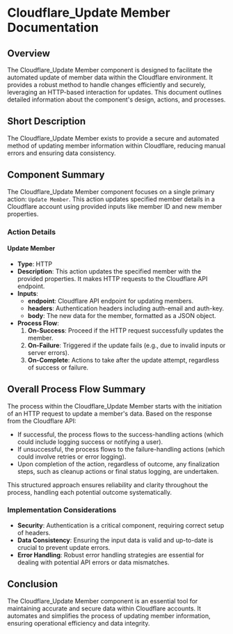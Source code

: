 # Cloudflare_Update Member Documentation

## Overview
The Cloudflare_Update Member component is designed to facilitate the automated update of member data within the Cloudflare environment. It provides a robust method to handle changes efficiently and securely, leveraging an HTTP-based interaction for updates. This document outlines detailed information about the component's design, actions, and processes.

## Short Description
The Cloudflare_Update Member exists to provide a secure and automated method of updating member information within Cloudflare, reducing manual errors and ensuring data consistency.

## Component Summary
The Cloudflare_Update Member component focuses on a single primary action: `Update Member`. This action updates specified member details in a Cloudflare account using provided inputs like member ID and new member properties.

### Action Details

#### Update Member
- **Type**: HTTP
- **Description**: This action updates the specified member with the provided properties. It makes HTTP requests to the Cloudflare API endpoint.
- **Inputs**:
  - **endpoint**: Cloudflare API endpoint for updating members.
  - **headers**: Authentication headers including auth-email and auth-key.
  - **body**: The new data for the member, formatted as a JSON object.
- **Process Flow**:
  1. **On-Success**: Proceed if the HTTP request successfully updates the member.
  2. **On-Failure**: Triggered if the update fails (e.g., due to invalid inputs or server errors).
  3. **On-Complete**: Actions to take after the update attempt, regardless of success or failure.

## Overall Process Flow Summary
The process within the Cloudflare_Update Member starts with the initiation of an HTTP request to update a member's data. Based on the response from the Cloudflare API:
- If successful, the process flows to the success-handling actions (which could include logging success or notifying a user).
- If unsuccessful, the process flows to the failure-handling actions (which could involve retries or error logging).
- Upon completion of the action, regardless of outcome, any finalization steps, such as cleanup actions or final status logging, are undertaken.

This structured approach ensures reliability and clarity throughout the process, handling each potential outcome systematically.

### Implementation Considerations
- **Security**: Authentication is a critical component, requiring correct setup of headers.
- **Data Consistency**: Ensuring the input data is valid and up-to-date is crucial to prevent update errors.
- **Error Handling**: Robust error handling strategies are essential for dealing with potential API errors or data mismatches.

## Conclusion
The Cloudflare_Update Member component is an essential tool for maintaining accurate and secure data within Cloudflare accounts. It automates and simplifies the process of updating member information, ensuring operational efficiency and data integrity.

